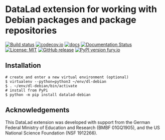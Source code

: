 # DataLad extension for working with Debian packages and package repositories

[![Build status](https://ci.appveyor.com/api/projects/status/au70ke2hrnfk73c1/branch/main?svg=true)](https://ci.appveyor.com/project/mih/datalad-debian/branch/main)
[![codecov.io](https://codecov.io/github/psychoinformatics-de/datalad-debian/coverage.svg?branch=main)](https://codecov.io/github/psychoinformatics-de/datalad-debian?branch=main)
[![docs](https://github.com/psychoinformatics-de/datalad-debian/workflows/docs/badge.svg)](https://github.com/psychoinformatics-de/datalad-debian/actions?query=workflow%3Adocs)
[![Documentation Status](https://readthedocs.org/projects/datalad-debian/badge/?version=latest)](https://datalad-debian.readthedocs.io/en/latest/?badge=latest)
[![License: MIT](https://img.shields.io/badge/License-MIT-yellow.svg)](https://opensource.org/licenses/MIT)
[![GitHub release](https://img.shields.io/github/release/psychoinformatics-de/datalad-debian.svg)](https://GitHub.com/psychoinformatics-de/datalad-debian/releases/)
[![PyPI version fury.io](https://badge.fury.io/py/datalad-debian.svg)](https://pypi.python.org/pypi/datalad-debian/)


## Installation

```
# create and enter a new virtual environment (optional)
$ virtualenv --python=python3 ~/env/dl-debian
$ . ~/env/dl-debian/bin/activate
# install from PyPi
$ python -m pip install datalad-debian
```


## Acknowledgements

This DataLad extension was developed with support from the German Federal
Ministry of Education and Research (BMBF 01GQ1905), and the US National Science
Foundation (NSF 1912266).
